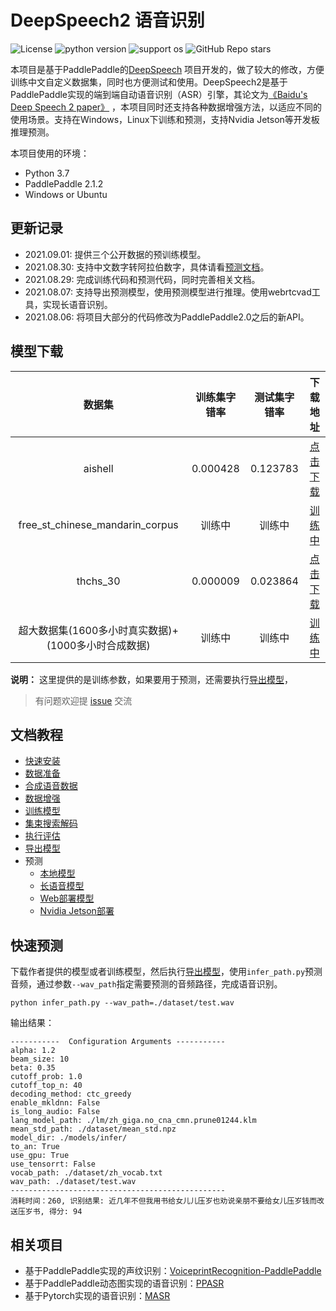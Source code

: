 # DeepSpeech2 语音识别

![License](https://img.shields.io/badge/license-Apache%202-red.svg)
![python version](https://img.shields.io/badge/python-3.7+-orange.svg)
![support os](https://img.shields.io/badge/os-linux-yellow.svg)
![GitHub Repo stars](https://img.shields.io/github/stars/yeyupiaoling/PaddlePaddle-DeepSpeech?style=social)

本项目是基于PaddlePaddle的[DeepSpeech](https://github.com/PaddlePaddle/DeepSpeech) 项目开发的，做了较大的修改，方便训练中文自定义数据集，同时也方便测试和使用。DeepSpeech2是基于PaddlePaddle实现的端到端自动语音识别（ASR）引擎，其论文为[《Baidu's Deep Speech 2 paper》](http://proceedings.mlr.press/v48/amodei16.pdf) ，本项目同时还支持各种数据增强方法，以适应不同的使用场景。支持在Windows，Linux下训练和预测，支持Nvidia Jetson等开发板推理预测。

本项目使用的环境：
 - Python 3.7
 - PaddlePaddle 2.1.2
 - Windows or Ubuntu

## 更新记录

 - 2021.09.01: 提供三个公开数据的预训练模型。
 - 2021.08.30: 支持中文数字转阿拉伯数字，具体请看[预测文档](./docs/infer.md)。
 - 2021.08.29: 完成训练代码和预测代码，同时完善相关文档。
 - 2021.08.07: 支持导出预测模型，使用预测模型进行推理。使用webrtcvad工具，实现长语音识别。
 - 2021.08.06: 将项目大部分的代码修改为PaddlePaddle2.0之后的新API。

## 模型下载
| 数据集 | 训练集字错率 | 测试集字错率 | 下载地址 |
| :---: | :---: | :---: | :---: |
| aishell | 0.000428 | 0.123783 | [点击下载](https://download.csdn.net/download/qq_33200967/21773253) |
| free_st_chinese_mandarin_corpus | 训练中 | 训练中 | [训练中]() |
| thchs_30 | 0.000009 |0.023864 | [点击下载](https://download.csdn.net/download/qq_33200967/21774247) |
| 超大数据集(1600多小时真实数据)+(1000多小时合成数据) | 训练中 | 训练中 | [训练中]() |

**说明：** 这里提供的是训练参数，如果要用于预测，还需要执行[导出模型](./docs/export_model.md)，

>有问题欢迎提 [issue](https://github.com/yeyupiaoling/PaddlePaddle-DeepSpeech/issues) 交流


## 文档教程

- [快速安装](./docs/install.md)
- [数据准备](./docs/dataset.md)
- [合成语音数据](./docs/generate_audio.md)
- [数据增强](./docs/augment.md)
- [训练模型](./docs/train.md)
- [集束搜索解码](./docs/beam_search.md)
- [执行评估](./docs/eval.md)
- [导出模型](./docs/export_model.md)
- 预测
   - [本地模型](./docs/infer.md)
   - [长语音模型](./docs/infer.md)
   - [Web部署模型](./docs/infer.md)
   - [Nvidia Jetson部署](./docs/nvidia-jetson.md)


## 快速预测

下载作者提供的模型或者训练模型，然后执行[导出模型](./docs/export_model.md)，使用`infer_path.py`预测音频，通过参数`--wav_path`指定需要预测的音频路径，完成语音识别。
```shell script
python infer_path.py --wav_path=./dataset/test.wav
```

输出结果：
```
-----------  Configuration Arguments -----------
alpha: 1.2
beam_size: 10
beta: 0.35
cutoff_prob: 1.0
cutoff_top_n: 40
decoding_method: ctc_greedy
enable_mkldnn: False
is_long_audio: False
lang_model_path: ./lm/zh_giga.no_cna_cmn.prune01244.klm
mean_std_path: ./dataset/mean_std.npz
model_dir: ./models/infer/
to_an: True
use_gpu: True
use_tensorrt: False
vocab_path: ./dataset/zh_vocab.txt
wav_path: ./dataset/test.wav
------------------------------------------------
消耗时间：260, 识别结果: 近几年不但我用书给女儿儿压岁也劝说亲朋不要给女儿压岁钱而改送压岁书, 得分: 94
```

## 相关项目
 - 基于PaddlePaddle实现的声纹识别：[VoiceprintRecognition-PaddlePaddle](https://github.com/yeyupiaoling/VoiceprintRecognition-PaddlePaddle)
 - 基于PaddlePaddle动态图实现的语音识别：[PPASR](https://github.com/yeyupiaoling/PPASR)
 - 基于Pytorch实现的语音识别：[MASR](https://github.com/yeyupiaoling/MASR)
